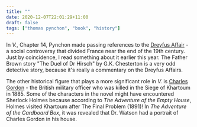 ```yaml
---
title: ""
date: 2020-12-07T22:01:29+11:00
draft: false
tags: ["thomas pynchon", "book", "history"]
---
```

In _V._, Chapter 14, Pynchon made passing references to the [Dreyfus Affair](https://en.wikipedia.org/wiki/Dreyfus_affair?wprov=sfti1) - a social controversy that divided France near the end of the 19th century.  Just by coincidence, I read something about it earlier this year. The Father Brown story "The Duel of Dr Hirsch" by G.K. Chesterton is a very odd detective story, because it's really a commentary on the Dreyfus Affairs.

The other historical figure that plays a more significant role in _V._ is [Charles Gordon](https://en.wikipedia.org/wiki/Charles_George_Gordon?wprov=sfti1) - the British military officer who was killed in the Siege of Khartoum in 1885. Some of the characters in the novel might have encountered Sherlock Holmes because according to _The Adventure of the Empty House_, Holmes visited Khartoum after The Final Problem (1891)! In _The Adventure of the Cardboard Box_, it was revealed that Dr. Watson had a portrait of Charles Gordon in his house. 